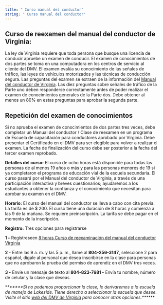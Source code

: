 ```yaml
---
title: " Curso manual del conductor"
string: " Curso manual del conductor"
---
```

## Curso de reexamen del manual del conductor de Virginia:

La ley de Virginia requiere que toda persona que busque una licencia de conducir apruebe un examen de conducir. El examen de conocimientos de dos partes se toma en una computadora en los centros de servicio al cliente del DMV. El examen evalúa su conocimiento de las señales de tráfico, las leyes de vehículos motorizados y las técnicas de conducción segura. Las preguntas del examen se extraen de la información del [Manual del conductor de Virginia](<https: // https: //www.dmv.virginia.gov/drivers/#manual.asp>). Las diez preguntas sobre señales de tráfico de la Parte uno deben responderse correctamente antes de poder realizar el examen de conocimientos generales de la Parte dos. Debe obtener al menos un 80% en estas preguntas para aprobar la segunda parte.

## Repetición del examen de conocimientos

Si no aprueba el examen de conocimientos de dos partes tres veces, debe completar un Manual del conductor / Clase de reexamen en un programa de Escuela de capacitación para conductores aprobado por Virginia. Debe presentar el Certificado en el DMV para ser elegible para volver a realizar el examen. La fecha de finalización del curso debe ser posterior a la fecha del tercer examen reprobado.

**Detalles del curso:**  El curso de ocho horas está disponible para todas las personas de al menos 19 años o más y para las personas menores de 19 si ya completaron el programa de educación vial de la escuela secundaria. El curso pasará por el Manual del conductor de Virginia, a través de una participación interactiva y breves cuestionarios; ayudaremos a los estudiantes a obtener la confianza y el conocimiento que necesitan para aprobar su examen en el DMV.

**Horario:**  El curso del manual del conductor se lleva a cabo con cita previa. La tarifa es de $ 200. El curso tiene una duración de 8 horas y comienza a las 9 de la mañana. Se requiere preinscripción. La tarifa se debe pagar en el momento de la inscripción. 

**Registro:** Tres opciones para registrarse

**1 -** Regístreseen  [8 horas Curso de reexaminación del manual del conductor Virginia ](https://booking.setmore.com/scheduleappointment/2c7d92a2-3463-4a40-8c6f-342980b8a0bf/class/cab937cf87e649bebb650bc6ce120d21e27e2e125a)

**2 -** Entre las 9 a. m. y las 5 p. m., llame al **804-256-3147**, seleccione 2 para español, dígale al personal que desea inscribirse en la clase para personas que no aprobaron la prueba del permiso de aprendiz en el DMV tres veces.

**3 -**  Envíe un mensaje de texto al **804-823-7681 -** Envía tu nombre, número de celular y la clase que deseas.



**\*﻿\*\*\*\*\**Si no podemos proporcionar la clase, lo derivaremos a la escuela de manejo de Lakeside. Tiene derecho a seleccionar la escuela que desee. Visite el sitio [web del DMV de Virginia](https://www.dmv.virginia.gov/#/) para conocer otras opciones.\*\*\*\*\*\***